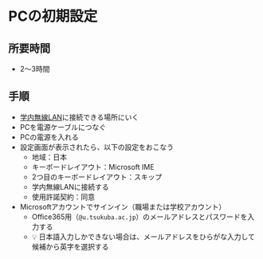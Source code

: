 # PCの初期設定

## 所要時間

* 2〜3時間

## 手順

* [学内無線LAN](https://www.cc.tsukuba.ac.jp/wp/service/wireless/)に接続できる場所にいく
* PCを電源ケーブルにつなぐ
* PCの電源を入れる
* 設定画面が表示されたら、以下の設定をおこなう
  * 地域：日本
  * キーボードレイアウト：Microsoft IME
  * 2つ目のキーボードレイアウト：スキップ
  * 学内無線LANに接続する
  * 使用許諾契約：同意
* Microsoftアカウントでサインイン（職場または学校アカウント）
  * Office365用（`@u.tsukuba.ac.jp`）のメールアドレスとパスワードを入力する
  * :bulb: 日本語入力しかできない場合は、メールアドレスをひらがな入力して候補から英字を選択する
  
